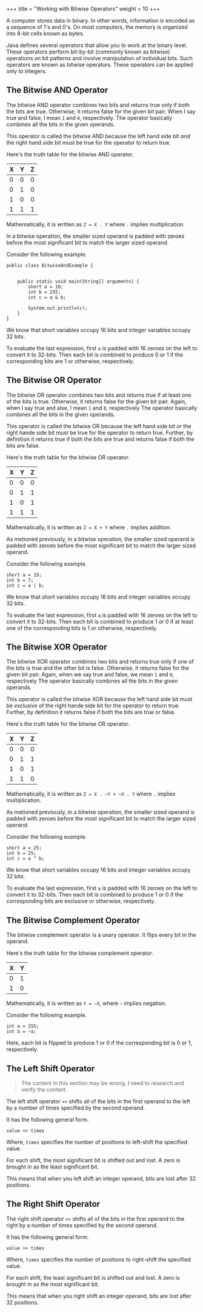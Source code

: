 +++
title = "Working with Bitwise Operators"
weight = 10
+++

A computer stores data in binary. In other words, information is encoded as 
a sequence of 1's and 0's. On most computers, the memory is organized into 8-bit cells known as bytes.

Java defines several operators that allow you to work at the binary level. These operators
perform bit-by-bit (commonly known as bitwise) operations on bit patterns and involve manipulation of individual bits.
Such operators are known as bitwise operators. These operators can be applied only to integers.

## The Bitwise AND Operator

The bitwise AND operator combines two bits and returns true
only if both the bits are true. Otherwise, it returns false for 
the given bit pair. When I say true and false, I mean `1` and `0`, respectively.
The operator basically combines all the bits in the given operands.

This operator is called the bitwise AND because the left hand side bit *and* the right hand side bit must be true for the operator to return true.

Here's the truth table for the bitwise AND operator.

| X | Y | Z |
|---|---|---|
| 0 | 0 | 0 |
| 0 | 1 | 0 |
| 1 | 0 | 0 |
| 1 | 1 | 1 |

Mathematically, it is written as `Z = X . Y` where `.` implies multiplication.

In a bitwise operation, the smaller sized operand is padded with zeroes before the most significant bit
to match the larger sized operand.

Consider the following example. 

```
public class BitwiseAndExample {


    public static void main(String[] arguments) {
        short a = 10;
        int b = 255;
        int c = a & b;
        
        System.out.println(c);
    }
}
```

We know that short variables occupy 16 bits and integer variables occupy 32 bits.

To evaluate the last expression, first `a` is padded with 16 zeroes on the left to convert it to 32-bits.
Then each bit is combined to produce 0 or 1 if the corresponding bits are 1 or otherwise, respectively.

## The Bitwise OR Operator

The bitwise OR operator combines two bits and returns true if at least one of the bits is true.
Otherwise, it returns false for the given bit pair. Again, when I say true and alse, I mean `1`
and `0`, respectively
The operator basically combines all the bits in the given operands.

This operator is called the bitwise OR because the left hand side bit *or* the right hande side bit must be true for the operator
to return true. Further, by definition it returns true if both the bits are true and returns false if both the bits are false.

Here's the truth table for the bitwise OR operator.

| X | Y | Z |
|---|---|---|
| 0 | 0 | 0 |
| 0 | 1 | 1 |
| 1 | 0 | 1 |
| 1 | 1 | 1 |

Mathematically, it is written as `Z = X + Y` where `.` implies addition.

As metioned previously, in a bitwise operation, the smaller sized operand is padded with zeroes before the most significant bit
to match the larger sized operand.

Consider the following example.

```
short a = 19;
int b = 7;
int c = a | b;
```

We know that short variables occupy 16 bits and integer variables occupy 32 bits.

To evaluate the last expression, first `a` is padded with 16 zeroes on the left to convert it to 32-bits.
Then each bit is combined to produce 1 or 0 if at least one of the corresponding bits is 1 or otherwise, respectively.

## The Bitwise XOR Operator

The bitwise XOR operator combines two bits and returns true only if one of the bits is true and
the other bit is false. Otherwise, it returns false for the given bit pair. Again, when we say
true and false, we mean `1` and `0`, respectively The operator basically combines all the bits in
the given operands.

This operator is called the bitwise XOR because the left hand side bit must be *exclusive* of the right
hande side bit for the operator to return true. Further, by definition it returns false if both the
bits are true or false.

Here's the truth table for the bitwise OR operator.

| X | Y | Z |
|---|---|---|
| 0 | 0 | 0 |
| 0 | 1 | 1 |
| 1 | 0 | 1 |
| 1 | 1 | 0 |

Mathematically, it is written as `Z = X . ~Y + ~X . Y` where `.` implies multiplication.

As metioned previously, in a bitwise operation, the smaller sized operand is padded with zeroes before the most significant bit
to match the larger sized operand.

Consider the following example.

```
short a = 25;
int b = 25;
int c = a ^ b;
```

We know that short variables occupy 16 bits and integer variables occupy 32 bits.

To evaluate the last expression, first `a` is padded with 16 zeroes on the left to convert it to 32-bits.
Then each bit is combined to produce 1 or 0 if the corresponding bits are exclusive or otherwise, respectively.

## The Bitwise Complement Operator

The bitwise complement operator is a unary operator. It flips every bit in the operand.

Here's the truth table for the bitwise complement operator.

| X | Y |
|---|---|
| 0 | 1 |
| 1 | 0 |

Mathematically, it is written as `Y = ~X`, where `~` implies negation.

Consider the following example.

```
int a = 255;
int b = ~a;
```

Here, each bit is flipped to produce 1 or 0 if the corresponding bit is 0 or 1, respectively.

## The Left Shift Operator

> The content in this section may be wrong. I need to research and verify the content.

The left shift operator `<<` shifts all of the bits in the first operand to
the left by a number of times specified by the second operand.

It has the following general form.
```
value << times
```

Where, `times` specifies the number of positions to left-shift the specified value.

For each shift, the most significant bit is shifted out and lost. A zero is brought
in as the least significant bit.

This means that when you left shift an integer operand, bits are lost after 32 positions.

## The Right Shift Operator

The right shift operator `>>` shifts all of the bits in the first operand to
the right by a number of times specified by the second operand.

It has the following general form.
```
value >> times
```

Where, `times` specifies the number of positions to right-shift the specified value.

For each shift, the least significant bit is shifted out and lost. A zero is brought
in as the most significant bit.

This means that when you right shift an integer operand, bits are lost after 32 positions.
